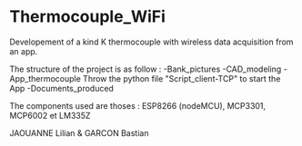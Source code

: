 # Thermocouple_WiFi
Developement of a kind K thermocouple with wireless data acquisition from an app.

The structure of the project is as follow :
  -Bank_pictures
  -CAD_modeling
  -App_thermocouple
    Throw the python file "Script_client-TCP" to start the App
  -Documents_produced

The components used are thoses : ESP8266 (nodeMCU), MCP3301, MCP6002 et LM335Z

JAOUANNE Lilian & GARCON Bastian
